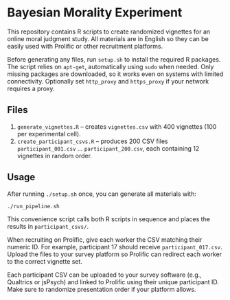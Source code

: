 # Bayesian Morality Experiment

This repository contains R scripts to create randomized vignettes for an online moral judgment study. All materials are in English so they can be easily used with Prolific or other recruitment platforms.

Before generating any files, run `setup.sh` to install the required R packages.
The script relies on `apt-get`, automatically using `sudo` when needed. Only
missing packages are downloaded, so it works even on systems with limited
connectivity. Optionally set `http_proxy` and `https_proxy` if your network
requires a proxy.

## Files
1. `generate_vignettes.R` – creates `vignettes.csv` with 400 vignettes (100 per experimental cell).
2. `create_participant_csvs.R` – produces 200 CSV files `participant_001.csv` … `participant_200.csv`, each containing 12 vignettes in random order.

## Usage
After running `./setup.sh` once, you can generate all materials with:

```bash
./run_pipeline.sh
```
This convenience script calls both R scripts in sequence and places the results in `participant_csvs/`.

When recruiting on Prolific, give each worker the CSV matching their numeric ID. For example, participant 17 should receive `participant_017.csv`. Upload the files to your survey platform so Prolific can redirect each worker to the correct vignette set.

Each participant CSV can be uploaded to your survey software (e.g., Qualtrics or jsPsych) and linked to Prolific using their unique participant ID. Make sure to randomize presentation order if your platform allows.
